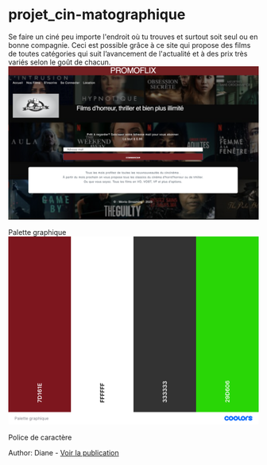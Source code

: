 # projet_cin-matographique

Se faire un ciné peu importe l'endroit où tu trouves et surtout soit seul ou en bonne compagnie. Ceci est possible grâce à ce site qui propose des films de toutes catégories qui suit l’avancement de l'actualité et à des prix très variés selon le goût de chacun.
![alt text](assets/Capture%20d’écran%202024-02-28%20à%2017.50.27.png)

Palette graphique
![alt text](assets/Palette%20graphique.png)

Police de caractère

Author:
Diane - 
[Voir la publication](https://nnebie12.github.io/projet_cin-matographique/)